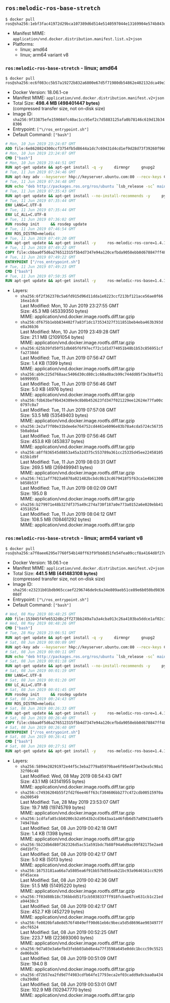 ## `ros:melodic-ros-base-stretch`

```console
$ docker pull ros@sha256:1ebf3fac41972d29bca107389d6d514e5140597044e13169904e574b843d5649
```

-	Manifest MIME: `application/vnd.docker.distribution.manifest.list.v2+json`
-	Platforms:
	-	linux; amd64
	-	linux; arm64 variant v8

### `ros:melodic-ros-base-stretch` - linux; amd64

```console
$ docker pull ros@sha256:ec6f083cc5b57a19272b832a6800e67d5f71980db54862e402132dca49e3bbd7
```

-	Docker Version: 18.06.1-ce
-	Manifest MIME: `application/vnd.docker.distribution.manifest.v2+json`
-	Total Size: **498.4 MB (498401447 bytes)**  
	(compressed transfer size, not on-disk size)
-	Image ID: `sha256:9f33875efe159084fc40ac1cc95ef2c7d5883125afa0b78146c619d13b348306`
-	Entrypoint: `["\/ros_entrypoint.sh"]`
-	Default Command: `["bash"]`

```dockerfile
# Mon, 10 Jun 2019 23:24:07 GMT
ADD file:6e8620824300ccf3754fb5d8644a1dc7c69431d4cd1ef9d28d73f39260f96020 in / 
# Mon, 10 Jun 2019 23:24:07 GMT
CMD ["bash"]
# Mon, 10 Jun 2019 23:44:51 GMT
RUN apt-get update && apt-get install -q -y     dirmngr     gnupg2     lsb-release     && rm -rf /var/lib/apt/lists/*
# Tue, 11 Jun 2019 07:34:46 GMT
RUN apt-key adv --keyserver hkp://keyserver.ubuntu.com:80 --recv-keys C1CF6E31E6BADE8868B172B4F42ED6FBAB17C654
# Tue, 11 Jun 2019 07:34:48 GMT
RUN echo "deb http://packages.ros.org/ros/ubuntu `lsb_release -sc` main" > /etc/apt/sources.list.d/ros-latest.list
# Tue, 11 Jun 2019 07:35:43 GMT
RUN apt-get update && apt-get install --no-install-recommends -y     python-rosdep     python-rosinstall     python-vcstools     && rm -rf /var/lib/apt/lists/*
# Tue, 11 Jun 2019 07:35:44 GMT
ENV LANG=C.UTF-8
# Tue, 11 Jun 2019 07:35:44 GMT
ENV LC_ALL=C.UTF-8
# Tue, 11 Jun 2019 07:36:02 GMT
RUN rosdep init     && rosdep update
# Tue, 11 Jun 2019 07:46:54 GMT
ENV ROS_DISTRO=melodic
# Tue, 11 Jun 2019 07:49:20 GMT
RUN apt-get update && apt-get install -y     ros-melodic-ros-core=1.4.1-0*     && rm -rf /var/lib/apt/lists/*
# Tue, 11 Jun 2019 07:49:22 GMT
COPY file:cbbaa0f5d6a276512315f5b4d7347e94a120cefbda9058ebb0d678847ff4837f in / 
# Tue, 11 Jun 2019 07:49:22 GMT
ENTRYPOINT ["/ros_entrypoint.sh"]
# Tue, 11 Jun 2019 07:49:23 GMT
CMD ["bash"]
# Tue, 11 Jun 2019 07:50:35 GMT
RUN apt-get update && apt-get install -y     ros-melodic-ros-base=1.4.1-0*     && rm -rf /var/lib/apt/lists/*
```

-	Layers:
	-	`sha256:6f2f362378c5a6fd915d96d11dda1e0223ccf213bf121ace56ae0f6616ea1dc8`  
		Last Modified: Mon, 10 Jun 2019 23:27:55 GMT  
		Size: 45.3 MB (45339350 bytes)  
		MIME: application/vnd.docker.image.rootfs.diff.tar.gzip
	-	`sha256:df675b1ebb834402f7a83f1dc173534327f311851beb4eba463b393de8a36b36`  
		Last Modified: Mon, 10 Jun 2019 23:49:28 GMT  
		Size: 21.1 MB (21091054 bytes)  
		MIME: application/vnd.docker.image.rootfs.diff.tar.gzip
	-	`sha256:625b39fd50f51db605f6f97ecf72c1d1d774051b48b1b53c856951cffa2738dd`  
		Last Modified: Tue, 11 Jun 2019 07:56:47 GMT  
		Size: 1.4 KB (1399 bytes)  
		MIME: application/vnd.docker.image.rootfs.diff.tar.gzip
	-	`sha256:ab9c225d768aac5406d30cd80c1c60ad8acb99c744dd05f3e38a4f51b6999955`  
		Last Modified: Tue, 11 Jun 2019 07:56:46 GMT  
		Size: 5.0 KB (4976 bytes)  
		MIME: application/vnd.docker.image.rootfs.diff.tar.gzip
	-	`sha256:fdb63bef9b434389e9c8b0b452623fd347f021229ee12624e77fa00c0797c0a7`  
		Last Modified: Tue, 11 Jun 2019 07:57:08 GMT  
		Size: 53.5 MB (53549403 bytes)  
		MIME: application/vnd.docker.image.rootfs.diff.tar.gzip
	-	`sha256:2e2af7f00e31bdee6e764752cd4461e6096e83b78a4cda5724c567355b0a0da4`  
		Last Modified: Tue, 11 Jun 2019 07:56:46 GMT  
		Size: 453.8 KB (453837 bytes)  
		MIME: application/vnd.docker.image.rootfs.diff.tar.gzip
	-	`sha256:a8ff836545d8853a45a32d375c553789a361cc25335d45ee22458105615b1d9f`  
		Last Modified: Tue, 11 Jun 2019 08:03:31 GMT  
		Size: 269.5 MB (269499941 bytes)  
		MIME: application/vnd.docker.image.rootfs.diff.tar.gzip
	-	`sha256:7411aff7023a6878a021482bcbdc0b13cd679418f5f63ca1e4b61300b858b53f`  
		Last Modified: Tue, 11 Jun 2019 08:02:09 GMT  
		Size: 195.0 B  
		MIME: application/vnd.docker.image.rootfs.diff.tar.gzip
	-	`sha256:b279971e48b327df375a49c274a730f187a0e773a0152a6e020ebb4143518254`  
		Last Modified: Tue, 11 Jun 2019 08:04:12 GMT  
		Size: 108.5 MB (108461292 bytes)  
		MIME: application/vnd.docker.image.rootfs.diff.tar.gzip

### `ros:melodic-ros-base-stretch` - linux; arm64 variant v8

```console
$ docker pull ros@sha256:a7f0aee6295e7760f54b148ff63f9fbb8d51fe54fea09ccf8a4164d8f27c2c6e
```

-	Docker Version: 18.06.1-ce
-	Manifest MIME: `application/vnd.docker.distribution.manifest.v2+json`
-	Total Size: **441.5 MB (441483108 bytes)**  
	(compressed transfer size, not on-disk size)
-	Image ID: `sha256:e23231b01bdb965ccaef2296746de9c6a34e809aeb51ce89e6b050bd983608df`
-	Entrypoint: `["\/ros_entrypoint.sh"]`
-	Default Command: `["bash"]`

```dockerfile
# Wed, 08 May 2019 08:48:25 GMT
ADD file:153045f4fe6532d8c2ff273bb249a7a3a4cba913c26a4103ba5ddce1af02c1e5 in / 
# Wed, 08 May 2019 08:48:26 GMT
CMD ["bash"]
# Tue, 28 May 2019 23:06:51 GMT
RUN apt-get update && apt-get install -q -y     dirmngr     gnupg2     lsb-release     && rm -rf /var/lib/apt/lists/*
# Sat, 08 Jun 2019 00:00:09 GMT
RUN apt-key adv --keyserver hkp://keyserver.ubuntu.com:80 --recv-keys C1CF6E31E6BADE8868B172B4F42ED6FBAB17C654
# Sat, 08 Jun 2019 00:00:11 GMT
RUN echo "deb http://packages.ros.org/ros/ubuntu `lsb_release -sc` main" > /etc/apt/sources.list.d/ros-latest.list
# Sat, 08 Jun 2019 00:01:18 GMT
RUN apt-get update && apt-get install --no-install-recommends -y     python-rosdep     python-rosinstall     python-vcstools     && rm -rf /var/lib/apt/lists/*
# Sat, 08 Jun 2019 00:01:19 GMT
ENV LANG=C.UTF-8
# Sat, 08 Jun 2019 00:01:20 GMT
ENV LC_ALL=C.UTF-8
# Sat, 08 Jun 2019 00:01:45 GMT
RUN rosdep init     && rosdep update
# Sat, 08 Jun 2019 00:24:43 GMT
ENV ROS_DISTRO=melodic
# Sat, 08 Jun 2019 00:26:33 GMT
RUN apt-get update && apt-get install -y     ros-melodic-ros-core=1.4.1-0*     && rm -rf /var/lib/apt/lists/*
# Sat, 08 Jun 2019 00:26:40 GMT
COPY file:cbbaa0f5d6a276512315f5b4d7347e94a120cefbda9058ebb0d678847ff4837f in / 
# Sat, 08 Jun 2019 00:26:40 GMT
ENTRYPOINT ["/ros_entrypoint.sh"]
# Sat, 08 Jun 2019 00:26:41 GMT
CMD ["bash"]
# Sat, 08 Jun 2019 00:27:51 GMT
RUN apt-get update && apt-get install -y     ros-melodic-ros-base=1.4.1-0*     && rm -rf /var/lib/apt/lists/*
```

-	Layers:
	-	`sha256:5894e28291972e44f5c3eba2779a85979bae6f95ed4f3e43ea5c98a132f06c48`  
		Last Modified: Wed, 08 May 2019 08:54:43 GMT  
		Size: 43.1 MB (43141955 bytes)  
		MIME: application/vnd.docker.image.rootfs.diff.tar.gzip
	-	`sha256:c74936204b55f2fd2f6ee46ff63cf304606bb277c472cdb00515970ada200549`  
		Last Modified: Tue, 28 May 2019 23:53:07 GMT  
		Size: 19.7 MB (19745769 bytes)  
		MIME: application/vnd.docker.image.rootfs.diff.tar.gzip
	-	`sha256:1cdfafa85cbb0200cb2a9543b2cd3643aa1a46fdb6d57a89415a40fb749478ab`  
		Last Modified: Sat, 08 Jun 2019 00:42:18 GMT  
		Size: 1.4 KB (1398 bytes)  
		MIME: application/vnd.docker.image.rootfs.diff.tar.gzip
	-	`sha256:5b22db6d80f262326d5ac51a591bdc7b88f94a6d9ac09f82175e2ae8d4d1bf7c`  
		Last Modified: Sat, 08 Jun 2019 00:42:17 GMT  
		Size: 5.0 KB (5013 bytes)  
		MIME: application/vnd.docker.image.rootfs.diff.tar.gzip
	-	`sha256:16753181aa66a7a5805ea6f91bb57b855eab21bc93a9646161cc92950f45acea`  
		Last Modified: Sat, 08 Jun 2019 00:42:36 GMT  
		Size: 51.5 MB (51495220 bytes)  
		MIME: application/vnd.docker.image.rootfs.diff.tar.gzip
	-	`sha256:7f03d88b18c736bbdd51f1cb5038337ff918fcbae67ce631cb1c21eda94438c3`  
		Last Modified: Sat, 08 Jun 2019 00:42:17 GMT  
		Size: 452.7 KB (452729 bytes)  
		MIME: application/vnd.docker.image.rootfs.diff.tar.gzip
	-	`sha256:fe0020bfa8e8d576f4049eff90d61eb6c9beca5d5d8696ae9034977fabcf6524`  
		Last Modified: Sat, 08 Jun 2019 00:52:25 GMT  
		Size: 223.7 MB (223693060 bytes)  
		MIME: application/vnd.docker.image.rootfs.diff.tar.gzip
	-	`sha256:9d7a03e3a6efbd3febb03abd6e4a77f3598a645e0ddc1bccc59c5521de060a36`  
		Last Modified: Sat, 08 Jun 2019 00:51:09 GMT  
		Size: 194.0 B  
		MIME: application/vnd.docker.image.rootfs.diff.tar.gzip
	-	`sha256:d72b57ea2fd9d7f4983cdfb64fe17793eca2ef03cadd9a9cbaa0a434c0a39d0d`  
		Last Modified: Sat, 08 Jun 2019 00:53:01 GMT  
		Size: 102.9 MB (102947770 bytes)  
		MIME: application/vnd.docker.image.rootfs.diff.tar.gzip
